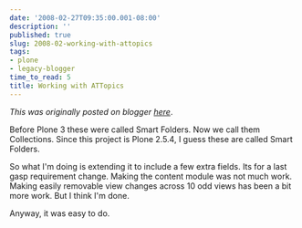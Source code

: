 ```yaml
---
date: '2008-02-27T09:35:00.001-08:00'
description: ''
published: true
slug: 2008-02-working-with-attopics
tags:
- plone
- legacy-blogger
time_to_read: 5
title: Working with ATTopics
---
```


*This was originally posted on blogger [here](https://pydanny.blogspot.com/2008/02/working-with-attopics.html)*.

Before Plone 3 these were called Smart Folders.  Now we call them Collections.  Since this project is Plone 2.5.4, I guess these are called Smart Folders.

So what I'm doing is extending it to include a few extra fields.  Its for a last gasp requirement change. Making the content module was not much work.  Making easily removable view changes across 10 odd views has been a bit more work.  But I think I'm done.

Anyway, it was easy to do.